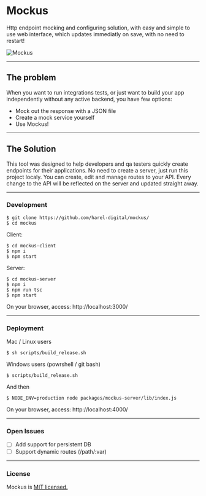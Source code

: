 # Mockus
Http endpoint mocking and configuring solution, with easy and simple to use web interface, which updates immediatly on save, with no need to restart!

![Mockus](https://i.imgur.com/5z2uWzw.jpg)

---
## The problem
When you want to run integrations tests, or just want to build your app independently without any active backend, you have few options:

- Mock out the response with a JSON file
- Create a mock service yourself
- Use Mockus!

---
## The Solution
This tool was designed to help developers and qa testers quickly create endpoints for their applications. No need to create a server, just run this project localy. You can create, edit and manage routes to your API. Every change to the API will be reflected on the server and updated straight away.

---
### Development
```
$ git clone https://github.com/harel-digital/mockus/
$ cd mockus
```
Client:
```
$ cd mockus-client
$ npm i
$ npm start
```

Server:
```
$ cd mockus-server
$ npm i
$ npm run tsc
$ npm start
```
On your browser, access: http://localhost:3000/

---
### Deployment

Mac / Linux users
```
$ sh scripts/build_release.sh
```

Windows users (powrshell / git bash)
```
$ scripts/build_release.sh
```

And then
```
$ NODE_ENV=production node packages/mockus-server/lib/index.js
```
On your browser, access: http://localhost:4000/

---
### Open Issues
- [ ] Add support for persistent DB
- [ ] Support dynamic routes (/path/:var)

---
### License
Mockus is [MIT licensed.](https://github.com/harel-digital/mockus/blob/master/LICENSE)
